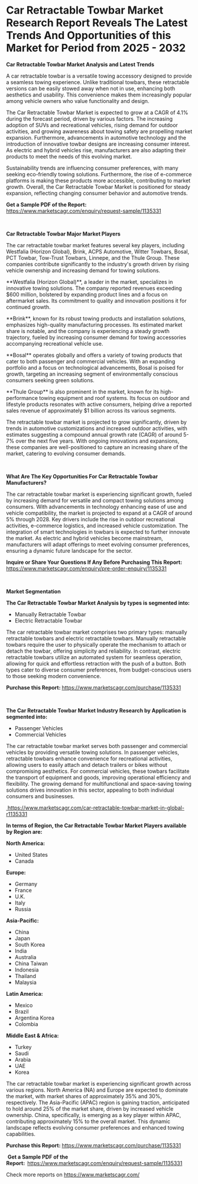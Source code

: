 <p><h1>Car Retractable Towbar Market Research Report Reveals The Latest Trends And Opportunities of this Market for Period from 2025 - 2032</h1></p><p><strong>Car Retractable Towbar Market Analysis and Latest Trends</strong></p>
<p><p>A car retractable towbar is a versatile towing accessory designed to provide a seamless towing experience. Unlike traditional towbars, these retractable versions can be easily stowed away when not in use, enhancing both aesthetics and usability. This convenience makes them increasingly popular among vehicle owners who value functionality and design. </p><p>The Car Retractable Towbar Market is expected to grow at a CAGR of 4.1% during the forecast period, driven by various factors. The increasing adoption of SUVs and recreational vehicles, rising demand for outdoor activities, and growing awareness about towing safety are propelling market expansion. Furthermore, advancements in automotive technology and the introduction of innovative towbar designs are increasing consumer interest. As electric and hybrid vehicles rise, manufacturers are also adapting their products to meet the needs of this evolving market. </p><p>Sustainability trends are influencing consumer preferences, with many seeking eco-friendly towing solutions. Furthermore, the rise of e-commerce platforms is making these products more accessible, contributing to market growth. Overall, the Car Retractable Towbar Market is positioned for steady expansion, reflecting changing consumer behavior and automotive trends.</p></p>
<p><strong>Get a Sample PDF of the Report:&nbsp;</strong> <a href="https://www.marketscagr.com/enquiry/request-sample/1135331?utm_campaign=3447&utm_medium=2&utm_source=Github&utm_content=ia&utm_term=25032025&utm_id=car-retractable-towbar">https://www.marketscagr.com/enquiry/request-sample/1135331</a></p>
<p>&nbsp;</p>
<p><strong>Car Retractable Towbar Major Market Players</strong></p>
<p><p>The car retractable towbar market features several key players, including Westfalia (Horizon Global), Brink, ACPS Automotive, Witter Towbars, Bosal, PCT Towbar, Tow-Trust Towbars, Linnepe, and the Thule Group. These companies contribute significantly to the industry's growth driven by rising vehicle ownership and increasing demand for towing solutions.</p><p>**Westfalia (Horizon Global)**, a leader in the market, specializes in innovative towing solutions. The company reported revenues exceeding $600 million, bolstered by expanding product lines and a focus on aftermarket sales. Its commitment to quality and innovation positions it for continued growth.</p><p>**Brink**, known for its robust towing products and installation solutions, emphasizes high-quality manufacturing processes. Its estimated market share is notable, and the company is experiencing a steady growth trajectory, fueled by increasing consumer demand for towing accessories accompanying recreational vehicle use.</p><p>**Bosal** operates globally and offers a variety of towing products that cater to both passenger and commercial vehicles. With an expanding portfolio and a focus on technological advancements, Bosal is poised for growth, targeting an increasing segment of environmentally conscious consumers seeking green solutions.</p><p>**Thule Group** is also prominent in the market, known for its high-performance towing equipment and roof systems. Its focus on outdoor and lifestyle products resonates with active consumers, helping drive a reported sales revenue of approximately $1 billion across its various segments.</p><p>The retractable towbar market is projected to grow significantly, driven by trends in automotive customizations and increased outdoor activities, with estimates suggesting a compound annual growth rate (CAGR) of around 5-7% over the next five years. With ongoing innovations and expansions, these companies are well-positioned to capture an increasing share of the market, catering to evolving consumer demands.</p></p>
<p>&nbsp;</p>
<p><strong>What Are The Key Opportunities For Car Retractable Towbar Manufacturers?</strong></p>
<p><p>The car retractable towbar market is experiencing significant growth, fueled by increasing demand for versatile and compact towing solutions among consumers. With advancements in technology enhancing ease of use and vehicle compatibility, the market is projected to expand at a CAGR of around 5% through 2028. Key drivers include the rise in outdoor recreational activities, e-commerce logistics, and increased vehicle customization. The integration of smart technologies in towbars is expected to further innovate the market. As electric and hybrid vehicles become mainstream, manufacturers will adapt offerings to meet evolving consumer preferences, ensuring a dynamic future landscape for the sector.</p></p>
<p><strong>Inquire or Share Your Questions If Any Before Purchasing This Report:</strong> <a href="https://www.marketscagr.com/enquiry/pre-order-enquiry/1135331?utm_campaign=3447&utm_medium=2&utm_source=Github&utm_content=ia&utm_term=25032025&utm_id=car-retractable-towbar">https://www.marketscagr.com/enquiry/pre-order-enquiry/1135331</a></p>
<p>&nbsp;</p>
<p><strong>Market Segmentation</strong></p>
<p><strong>The Car Retractable Towbar Market Analysis by types is segmented into:</strong></p>
<p><ul><li>Manually Retractable Towbar</li><li>Electric Retractable Towbar</li></ul></p>
<p><p>The car retractable towbar market comprises two primary types: manually retractable towbars and electric retractable towbars. Manually retractable towbars require the user to physically operate the mechanism to attach or detach the towbar, offering simplicity and reliability. In contrast, electric retractable towbars utilize an automated system for seamless operation, allowing for quick and effortless retraction with the push of a button. Both types cater to diverse consumer preferences, from budget-conscious users to those seeking modern convenience.</p></p>
<p><strong>Purchase this Report:&nbsp;</strong><a href="https://www.marketscagr.com/purchase/1135331?utm_campaign=3447&utm_medium=2&utm_source=Github&utm_content=ia&utm_term=25032025&utm_id=car-retractable-towbar">https://www.marketscagr.com/purchase/1135331</a></p>
<p>&nbsp;</p>
<p><strong>The Car Retractable Towbar Market Industry Research by Application is segmented into:</strong></p>
<p><ul><li>Passenger Vehicles</li><li>Commercial Vehicles</li></ul></p>
<p><p>The car retractable towbar market serves both passenger and commercial vehicles by providing versatile towing solutions. In passenger vehicles, retractable towbars enhance convenience for recreational activities, allowing users to easily attach and detach trailers or bikes without compromising aesthetics. For commercial vehicles, these towbars facilitate the transport of equipment and goods, improving operational efficiency and flexibility. The growing demand for multifunctional and space-saving towing solutions drives innovation in this sector, appealing to both individual consumers and businesses.</p></p>
<p><a href="https://www.marketscagr.com/car-retractable-towbar-market-in-global-r1135331?utm_campaign=3447&utm_medium=2&utm_source=Github&utm_content=ia&utm_term=25032025&utm_id=car-retractable-towbar">&nbsp;https://www.marketscagr.com/car-retractable-towbar-market-in-global-r1135331</a></p>
<p><strong>In terms of Region, the Car Retractable Towbar Market Players available by Region are:</strong></p>
<p>
    <p> <strong> North America: </strong>
        <ul>
            <li>United States</li>
            <li>Canada</li>
        </ul>
        </p> 
    <p> <strong> Europe: </strong>
        <ul>
            <li>Germany</li>
            <li>France</li>
            <li>U.K.</li>
            <li>Italy</li>
            <li>Russia</li>
        </ul>
        </p> 
    <p> <strong> Asia-Pacific: </strong>
        <ul>
            <li>China</li>
            <li>Japan</li>
            <li>South Korea</li>
            <li>India</li>
            <li>Australia</li>
            <li>China Taiwan</li>
            <li>Indonesia</li>
            <li>Thailand</li>
            <li>Malaysia</li>
        </ul>
        </p> 
    <p> <strong> Latin America: </strong>
        <ul>
            <li>Mexico</li>
            <li>Brazil</li>
            <li>Argentina Korea</li>
            <li>Colombia</li>
        </ul>
        </p> 
    <p> <strong> Middle East & Africa: </strong>
        <ul>
            <li>Turkey</li>
            <li>Saudi</li>
            <li>Arabia</li>
            <li>UAE</li>
            <li>Korea</li>
        </ul>
    </p>
    </p>
<p><p>The car retractable towbar market is experiencing significant growth across various regions. North America (NA) and Europe are expected to dominate the market, with market shares of approximately 35% and 30%, respectively. The Asia-Pacific (APAC) region is gaining traction, anticipated to hold around 25% of the market share, driven by increased vehicle ownership. China, specifically, is emerging as a key player within APAC, contributing approximately 15% to the overall market. This dynamic landscape reflects evolving consumer preferences and enhanced towing capabilities.</p></p>
<p><strong>Purchase this Report: </strong><a href="https://www.marketscagr.com/purchase/1135331?utm_campaign=3447&utm_medium=2&utm_source=Github&utm_content=ia&utm_term=25032025&utm_id=car-retractable-towbar">https://www.marketscagr.com/purchase/1135331</a></p>
<p>&nbsp;<strong>Get a Sample PDF of the Report:&nbsp;&nbsp;</strong><a href="https://www.marketscagr.com/enquiry/request-sample/1135331?utm_campaign=3447&utm_medium=2&utm_source=Github&utm_content=ia&utm_term=25032025&utm_id=car-retractable-towbar">https://www.marketscagr.com/enquiry/request-sample/1135331</a></p>
<p><strong></strong></p>
<p>Check more reports on <a href="https://www.marketscagr.com/?utm_campaign=3447&utm_medium=2&utm_source=Github&utm_content=ia&utm_term=25032025&utm_id=car-retractable-towbar">https://www.marketscagr.com/</a></p>